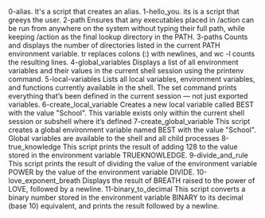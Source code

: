 0-alias. It's a script that creates an alias.
1-hello_you. its is a script that greeys the user.
2-path Ensures that any executables placed in /action can be run from anywhere on the system without typing their full path, while keeping /action as the final lookup directory in the PATH.
3-paths Counts and displays the number of directories listed in the current PATH environment variable.
tr replaces colons (:) with newlines, and wc -l counts the resulting lines.
4-global_variables Displays a list of all environment variables and their values in the current shell session using the printenv command.
5-local-variables Lists all local variables, environment variables, and functions currently available in the shell.
The set command prints everything that’s been defined in the current session — not just exported variables.
6-create_local_variable Creates a new local variable called BEST with the value "School".
This variable exists only within the current shell session or subshell where it’s defined
7-create_global_variable This script creates a global environment variable named BEST with the value "School".
Global variables are available to the shell and all child processes
8-true_knowledge This script prints the result of adding 128 to the value stored in the environment variable TRUEKNOWLEDGE.
9-divide_and_rule This script prints the result of dividing the value of the environment variable POWER by the value of the environment variable DIVIDE.
10-love_exponent_breath Displays the result of BREATH raised to the power of LOVE, followed by a newline.
11-binary_to_decimal This script converts a binary number stored in the environment variable BINARY to its decimal (base 10) equivalent, and prints the result followed by a newline.